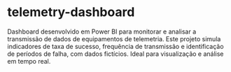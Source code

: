# telemetry-dashboard
Dashboard desenvolvido em Power BI para monitorar e analisar a transmissão de dados de equipamentos de telemetria. Este projeto simula indicadores de taxa de sucesso, frequência de transmissão e identificação de períodos de falha, com dados fictícios. Ideal para visualização e análise em tempo real.
